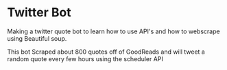 # Twitter Bot
Making a twitter quote bot to learn how to use API's and how to webscrape using Beautiful soup.

This bot Scraped about 800 quotes off of GoodReads and will tweet a random quote every few hours using the scheduler API
